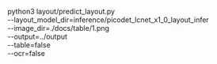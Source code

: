 

python3 layout/predict_layout.py \
    --layout_model_dir=inference/picodet_lcnet_x1_0_layout_infer \
    --image_dir=./docs/table/1.png \
    --output=../output \
    --table=false \
    --ocr=false



